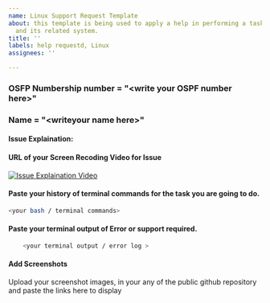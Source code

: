 ```yaml
---
name: Linux Support Request Template
about: this template is being used to apply a help in performing a task in linux repository
  and its related system.
title: ''
labels: help requestd, Linux
assignees: ''

---
```


### OSFP Numbership number = "\<write your OSPF number here\>"
### Name = "\<writeyour name here\>"

#### Issue Explaination:
<Explain your issue at its extend>

#### URL of your Screen Recoding Video for Issue

[![Issue Explaination Video](https://img.youtube.com/vi/<your_video_id>/0.jpg)](https://www.youtube.com/watch?v=<your_video_id>)
<!-- 
   Example for video URL, so it is displayed as correctly. And volunteer can click and play it to get the issue explained by your voice.
   [![Sample Video](https://img.youtube.com/vi/tGkkjpXzyT4/0.jpg)](https://www.youtube.com/watch?v=tGkkjpXzyT4)
   In above linve the youtube ID of the video is "tGkkjpXzyT4" (excluding inverted commas).
   
-->
#### Paste your history of terminal commands for the task you are going to do.

```bash
<your bash / terminal commands>
```

<!-- Below is the example of Terminal commands using "histor" cmd
```bash
    
    # This is a bash console command
    $ ls -l
    total 8
    -rw-r--r-- 1 user user  412 Jan  9 10:00 README.md
    -rw-r--r-- 1 user user 1567 Jan  9 10:01 script.py
    ```
-->

#### Paste your terminal output of Error or support required.

```bash
    <your terminal output / error log >
```

<!-- Below is the example of Terminal commands using "histor" cmd
    ```bash
    # This is a sample log output from a Bash script
    $ ./your_script.sh
    Log line 1: Something happened successfully
    Log line 2: Another event occurred
    Log line 3: An error occurred - please check the logs
    ```
-->

#### Add Screenshots 
Upload your screenshot images, in your any of the public github repository and paste the links here to display
